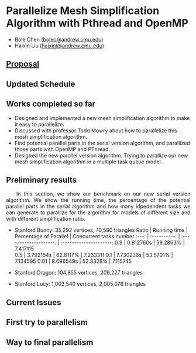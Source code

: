 # Parallelize Mesh Simplification Algorithm with Pthread and OpenMP

- Bole Chen (bolec@andrew.cmu.edu)
- Haixin Liu (haixinl@andrew.cmu.edu)

## [Proposal](./index)

## Updated Schedule

## Works completed so far
- Designed and implemented a new mesh simplification algorithm to make it easy to parallelize.
- Discussed with professor Todd Mowry about how to parallelize this mesh simplification algorithm.
- Find potential parallel parts in the serial version algorithm, and parallized those parts with OpenMP and PThread.
- Designed the new parallel version algorithm. Trying to parallize our new mesh simplification algorithm in a multiple task queue model.

## Preliminary results
<p align="justify">&emsp;&emsp;In this section, we show our benchmark on our new serial version algorithm. We show the running time, the percentage of the potential parallel parts in the serial algorithm and how many idpedendent tasks we can generate to parallize for the algorithm for models of different size and with different simplification ratio.</p>

- Stanford Bunny: 35,292 vertices, 70,580 triangles
  Ratio | Running time | Percentage of Parallel | Concurrent tasks number 
  :---: | :----------: | :--------------------: | :---------------------:
  0.9   | 0.812760s    | 59.2863%               | 7.417115  
  0.5   | 3.792154s    | 62.8117%               | 7.233311
  0.1   | 7.730236s    | 53.5701%               | 7.134595
  0.01  | 8.696549s    | 52.3328%               | 7.115745
  
- Stanford Dragon: 104,855 vertices, 209,227 triangles

- Stanford Lucy: 1,002,540 vertices, 2,005,076 triangles

## Current Issues

## First try to parallelism

## Way to final parallelism
